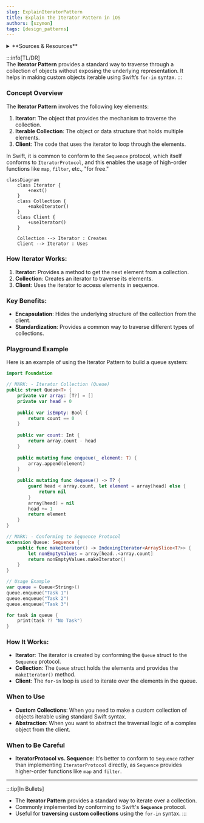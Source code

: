```yaml
---
slug: ExplainIteratorPattern
title: Explain the Iterator Pattern in iOS
authors: [szymon]
tags: [design_patterns]
---
```


<details>  
  <summary>**Sources & Resources**</summary>  

  **Main Source**: Ray Wenderlich - Design Patterns by Tutorials (2019)  
  **Further Reading**:  
  - [Iterator | Refactoring Guru](https://refactoring.guru/design-patterns/iterator)
  - [Iterator | Design Patterns In Swift](https://github.com/ochococo/Design-Patterns-In-Swift?tab=readme-ov-file#-iterator)
</details>

:::info[TL/DR]  
The **Iterator Pattern** provides a standard way to traverse through a collection of objects without exposing the underlying representation. It helps in making custom objects iterable using Swift’s `for-in` syntax.
:::

### Concept Overview

The **Iterator Pattern** involves the following key elements:

1. **Iterator**: The object that provides the mechanism to traverse the collection.
2. **Iterable Collection**: The object or data structure that holds multiple elements.
3. **Client**: The code that uses the iterator to loop through the elements.

In Swift, it is common to conform to the `Sequence` protocol, which itself conforms to `IteratorProtocol`, and this enables the usage of high-order functions like `map`, `filter`, etc., "for free."

```mermaid
classDiagram
    class Iterator {
        +next() 
    }
    class Collection {
        +makeIterator()
    }
    class Client {
        +useIterator()
    }

    Collection --> Iterator : Creates
    Client --> Iterator : Uses
```

### How Iterator Works:
1. **Iterator**: Provides a method to get the next element from a collection.
2. **Collection**: Creates an iterator to traverse its elements.
3. **Client**: Uses the iterator to access elements in sequence.

### Key Benefits:
- **Encapsulation**: Hides the underlying structure of the collection from the client.
- **Standardization**: Provides a common way to traverse different types of collections.

### Playground Example

Here is an example of using the Iterator Pattern to build a queue system:

```swift
import Foundation

// MARK: - Iterator Collection (Queue)
public struct Queue<T> {
    private var array: [T?] = []
    private var head = 0
    
    public var isEmpty: Bool {
        return count == 0
    }
    
    public var count: Int {
        return array.count - head
    }
    
    public mutating func enqueue(_ element: T) {
        array.append(element)
    }
    
    public mutating func dequeue() -> T? {
        guard head < array.count, let element = array[head] else {
            return nil
        }
        array[head] = nil
        head += 1
        return element
    }
}

// MARK: - Conforming to Sequence Protocol
extension Queue: Sequence {
    public func makeIterator() -> IndexingIterator<ArraySlice<T?>> {
        let nonEmptyValues = array[head..<array.count]
        return nonEmptyValues.makeIterator()
    }
}

// Usage Example
var queue = Queue<String>()
queue.enqueue("Task 1")
queue.enqueue("Task 2")
queue.enqueue("Task 3")

for task in queue {
    print(task ?? "No Task")
}
```

### How It Works:
- **Iterator**: The iterator is created by conforming the `Queue` struct to the `Sequence` protocol.
- **Collection**: The `Queue` struct holds the elements and provides the `makeIterator()` method.
- **Client**: The `for-in` loop is used to iterate over the elements in the queue.

### When to Use

- **Custom Collections**: When you need to make a custom collection of objects iterable using standard Swift syntax.
- **Abstraction**: When you want to abstract the traversal logic of a complex object from the client.

### When to Be Careful

- **IteratorProtocol vs. Sequence**: It’s better to conform to `Sequence` rather than implementing `IteratorProtocol` directly, as `Sequence` provides higher-order functions like `map` and `filter`.

---

:::tip[In Bullets]
- The **Iterator Pattern** provides a standard way to iterate over a collection.
- Commonly implemented by conforming to Swift's **`Sequence`** protocol.
- Useful for **traversing custom collections** using the `for-in` syntax.
:::
